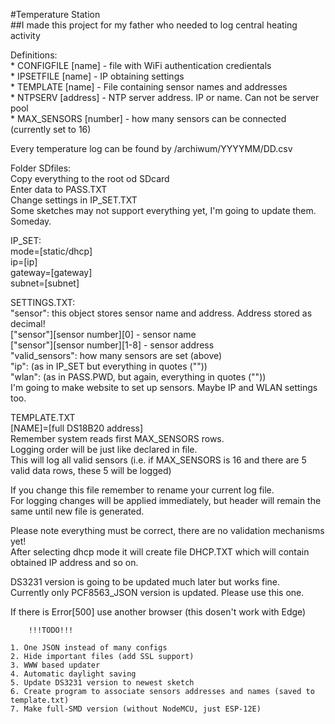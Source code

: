#Temperature Station  
##I made this project for my father who needed to log central heating activity  

Definitions:  
	* CONFIGFILE [name] - file with WiFi authentication credientals  
	* IPSETFILE [name] - IP obtaining settings    
	* TEMPLATE [name] - File containing sensor names and addresses  
	* NTPSERV [address] - NTP server address. IP or name. Can not be server pool  
	* MAX_SENSORS [number] - how many sensors can be connected (currently set to 16)  

Every temperature log can be found by /archiwum/YYYYMM/DD.csv  

Folder SDfiles:  
	Copy everything to the root od SDcard  
	Enter data to PASS.TXT  
	Change settings in IP_SET.TXT  
	Some sketches may not support everything yet, I'm going to update them. Someday.  

IP_SET:  
	mode=[static/dhcp]  
	ip=[ip]  
	gateway=[gateway]  
	subnet=[subnet]  
  
SETTINGS.TXT:  
	"sensor": this object stores sensor name and address. Address stored as decimal!  
			["sensor"][sensor number][0] - sensor name  
			["sensor"][sensor number][1-8] - sensor address  
	"valid_sensors": how many sensors are set (above)  
	"ip": (as in IP_SET but everything in quotes (""))  
	"wlan": (as in PASS.PWD, but again, everything in quotes (""))  
I'm going to make website to set up sensors. Maybe IP and WLAN settings too.  
	
TEMPLATE.TXT  
	[NAME]=[full DS18B20 address]  
Remember system reads first MAX_SENSORS rows.  
Logging order will be just like declared in file.  
This will log all valid sensors (i.e. if MAX_SENSORS is 16 and there are 5 valid data rows, these 5 will be logged)  

If you change this file remember to rename your current log file.  
For logging changes will be applied immediately, but header will remain the same until new file is generated.  
	
Please note everything must be correct, there are no validation mechanisms yet!  
After selecting dhcp mode it will create file DHCP.TXT which will contain obtained IP address and so on.  


DS3231 version is going to be updated much later but works fine.  
Currently only PCF8563_JSON version is updated. Please use this one.  

If there is Error[500] use another browser (this dosen't work with Edge)  
	
		!!!TODO!!!  

	1. One JSON instead of many configs  
	2. Hide important files (add SSL support)  
	3. WWW based updater  
	4. Automatic daylight saving  
	5. Update DS3231 version to newest sketch  
	6. Create program to associate sensors addresses and names (saved to template.txt)  
	7. Make full-SMD version (without NodeMCU, just ESP-12E)  	